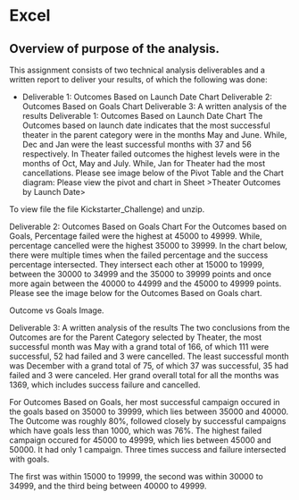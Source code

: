 # Excel
## Overview of purpose of the analysis.
This assignment consists of two technical analysis deliverables and a written report to deliver your results, of which the following was done:

- Deliverable 1: Outcomes Based on Launch Date Chart
Deliverable 2: Outcomes Based on Goals Chart
Deliverable 3: A written analysis of the results
Deliverable 1: Outcomes Based on Launch Date Chart
The Outcomes based on launch date indicates that the most successful theater in the parent category were in the months May and June. While, Dec and Jan were the least successful months with 37 and 56 respectively. In Theater failed outcomes the highest levels were in the months of Oct, May and July. While, Jan for Theater had the most cancellations. Please see image below of the Pivot Table and the Chart diagram: Please view the pivot and chart in Sheet >Theater Outcomes by Launch Date> 



To view file the file Kickstarter_Challenge) and unzip.

Deliverable 2: Outcomes Based on Goals Chart
For the Outcomes based on Goals, Percentage failed were the highest at 45000 to 49999. While, percentage cancelled were the highest 35000 to 39999. In the chart below, there were multiple times when the failed percentage and the success percentage intersected. They intersect each other at 15000 to 19999, between the 30000 to 34999 and the 35000 to 39999 points and once more again between the 40000 to 44999 and the 45000 to 49999 points. Please see the image below for the Outcomes Based on Goals chart.

Outcome vs Goals Image.

Deliverable 3: A written analysis of the results
The two conclusions from the Outcomes are for the Parent Category selected by Theater, the most successful month was May with a grand total of 166, of which 111 were successful, 52 had failed and 3 were cancelled. The least successful month was December with a grand total of 75, of which 37 was successful, 35 had failed and 3 were canceled. Her grand overall total for all the months was 1369, which includes success failure and cancelled.

For Outcomes Based on Goals, her most successful campaign occured in the goals based on 35000 to 39999, which lies between 35000 and 40000. The Outcome was roughly 80%, followed closely by successful campaigns which have goals less than 1000, which was 76%. The highest failed campaign occured for 45000 to 49999, which lies between 45000 and 50000. It had only 1 campaign. Three times success and failure intersected with goals.

The first was within 15000 to 19999,
the second was within 30000 to 34999, and
the third being between 40000 to 49999.
